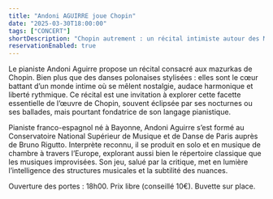 ```yaml
---
title: "Andoni AGUIRRE joue Chopin"
date: "2025-03-30T18:00:00"
tags: ["CONCERT"]
shortDescription: "Chopin autrement : un récital intimiste autour des Mazurkas."
reservationEnabled: true
---
```


Le pianiste Andoni Aguirre propose un récital consacré aux mazurkas de Chopin. Bien plus que des danses polonaises stylisées : elles sont le cœur battant d’un monde intime où se mêlent nostalgie, audace harmonique et liberté rythmique. Ce récital est une invitation à explorer cette facette essentielle de l’œuvre de Chopin, souvent éclipsée par ses nocturnes ou ses ballades, mais pourtant fondatrice de son langage pianistique.

Pianiste franco-espagnol né à Bayonne, Andoni Aguirre s’est formé au Conservatoire National Supérieur de Musique et de Danse de Paris auprès de Bruno Rigutto. Interprète reconnu, il se produit en solo et en musique de chambre à travers l’Europe, explorant aussi bien le répertoire classique que les musiques improvisées. Son jeu, salué par la critique, met en lumière l’intelligence des structures musicales et la subtilité des nuances.

Ouverture des portes : 18h00.
Prix libre (conseillé 10€).
Buvette sur place.
